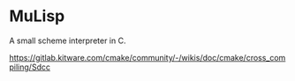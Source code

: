 # MuLisp

A small scheme interpreter in C.

https://gitlab.kitware.com/cmake/community/-/wikis/doc/cmake/cross_compiling/Sdcc
